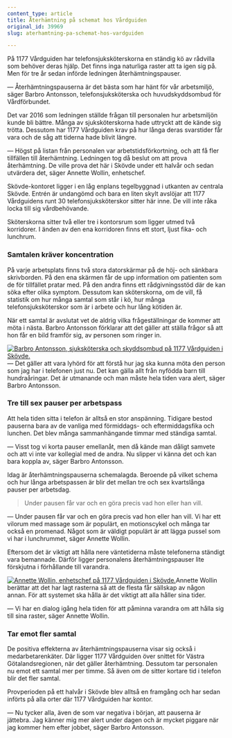 ```yaml
---
content_type: article
title: Återhämtning på schemat hos Vårdguiden
original_id: 39969
slug: aterhamtning-pa-schemat-hos-vardguiden

---
```


På 1177 Vårdguiden har telefonsjuksköterskorna en ständig kö av rådvilla som behöver deras hjälp. Det finns inga naturliga raster att ta igen sig på. Men för tre år sedan införde ledningen återhämtningspauser.

— Återhämtningspauserna är det bästa som har hänt för vår arbetsmiljö, säger Barbro Antonsson, telefonsjuksköterska och huvudskyddsombud för Vårdförbundet.

Det var 2016 som ledningen ställde frågan till personalen hur arbetsmiljön kunde bli bättre. Många av sjuksköterskorna hade uttryckt att de kände sig trötta. Dessutom har 1177 Vårdguiden krav på hur långa deras svarstider får vara och de såg att tiderna hade blivit längre.

— Högst på listan från personalen var arbetstidsförkortning, och att få fler tillfällen till återhämtning. Ledningen tog då beslut om att prova återhämtning. De ville prova det här i Skövde under ett halvår och sedan utvärdera det, säger Annette Wollin, enhetschef.

Skövde-kontoret ligger i en låg enplans tegelbyggnad i utkanten av centrala Skövde. Entrén är undangömd och bara en liten skylt avslöjar att 1177 Vårdguidens runt 30 telefonsjuksköterskor sitter här inne. De vill inte råka locka till sig vårdbehövande.

Sköterskorna sitter två eller tre i kontorsrum som ligger utmed två korridorer. I änden av den ena korridoren finns ett stort, ljust fika- och lunchrum.

### Samtalen kräver koncentration

På varje arbetsplats finns två stora datorskärmar på de höj- och sänkbara skrivborden. På den ena skärmen får de upp information om patienten som de för tillfället pratar med. På den andra finns ett rådgivningsstöd där de kan söka efter olika symptom. Dessutom kan sköterskorna, om de vill, få statistik om hur många samtal som står i kö, hur många telefonsjuksköterskor som är i arbete och hur lång kötiden är.

När ett samtal är avslutat vet de aldrig vilka frågeställningar de kommer att möta i nästa. Barbro Antonsson förklarar att det gäller att ställa frågor så att hon får en bild framför sig, av personen som ringer in.

[![Barbro Antonsson, sjuksköterska och skyddsombud på 1177 Vårdguiden i Skövde.](https://www.suntarbetsliv.se/wp-content/uploads/2019/06/200x220-barbro-antonsson-foto-mikael-ljungstrom-tt.jpg)](https://www.suntarbetsliv.se/wp-content/uploads/2019/06/200x220-barbro-antonsson-foto-mikael-ljungstrom-tt.jpg)— Det gäller att vara lyhörd för att förstå hur jag ska kunna möta den person som jag har i telefonen just nu. Det kan gälla allt från nyfödda barn till hundraåringar. Det är utmanande och man måste hela tiden vara alert, säger Barbro Antonsson.

### Tre till sex pauser per arbetspass

Att hela tiden sitta i telefon är alltså en stor anspänning. Tidigare bestod pauserna bara av de vanliga med förmiddags- och eftermiddagsfika och lunchen. Det blev många sammanhängande timmar med ständiga samtal.

— Visst tog vi korta pauser emellanåt, men då kände man dåligt samvete och att vi inte var kollegial med de andra. Nu slipper vi känna det och kan bara koppla av, säger Barbro Antonsson.

Idag är återhämtningspauserna schemalagda. Beroende på vilket schema och hur långa arbetspassen är blir det mellan tre och sex kvartslånga pauser per arbetsdag.

> Under pausen får var och en göra precis vad hon eller han vill.

— Under pausen får var och en göra precis vad hon eller han vill. Vi har ett vilorum med massage som är populärt, en motionscykel och många tar också en promenad. Något som är väldigt populärt är att lägga pussel som vi har i lunchrummet, säger Annette Wollin.

Eftersom det är viktigt att hålla nere väntetiderna måste telefonerna ständigt vara bemannade. Därför ligger personalens återhämtningspauser lite förskjutna i förhållande till varandra.

[![Annette Wollin, enhetschef på 1177 Vårdguiden i Skövde.](https://www.suntarbetsliv.se/wp-content/uploads/2019/06/200x220-anette-wollin-foto-mikael-ljungstrom-tt.jpg)](https://www.suntarbetsliv.se/wp-content/uploads/2019/06/200x220-anette-wollin-foto-mikael-ljungstrom-tt.jpg)Annette Wollin berättar att det har lagt rasterna så att de flesta får sällskap av någon annan. För att systemet ska hålla är det viktigt att alla håller sina tider.

— Vi har en dialog igång hela tiden för att påminna varandra om att hålla sig till sina raster, säger Annette Wollin.

### Tar emot fler samtal

De positiva effekterna av återhämtningspauserna visar sig också i medarbetarenkäter. Där ligger 1177 Vårdguiden över snittet för Västra Götalandsregionen, när det gäller återhämtning. Dessutom tar personalen nu emot ett samtal mer per timme. Så även om de sitter kortare tid i telefon blir det fler samtal.

Provperioden på ett halvår i Skövde blev alltså en framgång och har sedan införts på alla orter där 1177 Vårdguiden har kontor.

— Nu tycker alla, även de som var negativa i början, att pauserna är jättebra. Jag känner mig mer alert under dagen och är mycket piggare när jag kommer hem efter jobbet, säger Barbro Antonsson.

